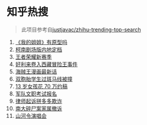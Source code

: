 # 知乎热搜

> 此项目参考自[justjavac/zhihu-trending-top-search](https://github.com/justjavac/zhihu-trending-top-search/blob/main/utils.ts)

<!-- BEGIN -->
  <!-- 最后更新时间:Wed Apr 07 2021 12:20:31 GMT+0000 (Coordinated Universal Time) -->
  1. [《我的姐姐》有原型吗](https://www.zhihu.com/search?q=我的姐姐)
1. [柯南剧场版内地定档](https://www.zhihu.com/search?q=柯南定档)
1. [王者荣耀新赛季](https://www.zhihu.com/search?q=王者荣耀新赛季)
1. [好利来卷入西藏冒险王事件](https://www.zhihu.com/search?q=好利来)
1. [海贼王漫画最新话](https://www.zhihu.com/search?q=海贼王)
1. [双胞胎学生过斑马线被撞](https://www.zhihu.com/search?q=学生过斑马线被撞)
1. [13 岁女孩花 70 万约稿](https://www.zhihu.com/search?q=70万约稿)
1. [军队文职考试报名](https://www.zhihu.com/search?q=军队文职)
1. [律师起诉拼多多欺诈](https://www.zhihu.com/search?q=拼多多)
1. [南大碎尸案家属撤诉](https://www.zhihu.com/search?q=南大碎尸案)
1. [山河令演唱会](https://www.zhihu.com/search?q=山河令)
  <!-- END -->